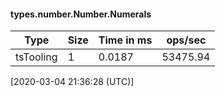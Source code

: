 #### types.number.Number.Numerals

| Type | Size       | Time in ms | ops/sec |
|------|------------|------------|---------|
| tsTooling | 1 | 0.0187 | 53475.94 |

[2020-03-04 21:36:28 (UTC)]
